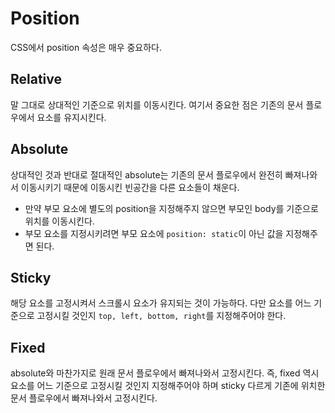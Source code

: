 # Position

CSS에서 position 속성은 매우 중요하다.

## Relative

말 그대로 상대적인 기준으로 위치를 이동시킨다. 여기서 중요한 점은 기존의 문서 플로우에서 요소를 유지시킨다.

## Absolute

상대적인 것과 반대로 절대적인 absolute는 기존의 문서 플로우에서 완전히 빠져나와서 이동시키기 때문에 이동시킨 빈공간을 다른 요소들이 채운다.

- 만약 부모 요소에 별도의 position을 지정해주지 않으면 부모인 body를 기준으로 위치를 이동시킨다.
- 부모 요소를 지정시키려면 부모 요소에 `position: static`이 아닌 값을 지정해주면 된다.

## Sticky

해당 요소를 고정시켜서 스크롤시 요소가 유지되는 것이 가능하다. 다만 요소를 어느 기준으로 고정시킬 것인지 `top, left, bottom, right`를 지정해주어야 한다.

## Fixed

absolute와 마찬가지로 원래 문서 플로우에서 빠져나와서 고정시킨다. 즉, fixed 역시 요소를 어느 기준으로 고정시킬 것인지 지정해주어야 하며 sticky 다르게 기존에 위치한 문서 플로우에서 빠져나와서 고정시킨다.
